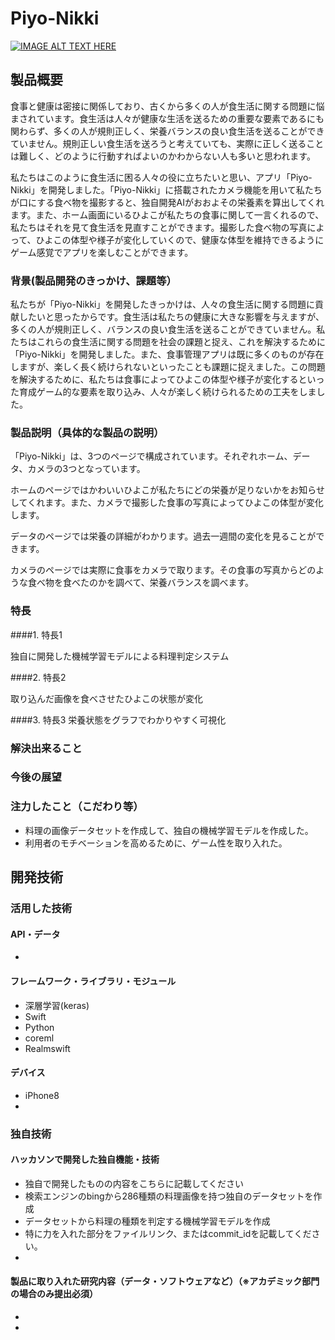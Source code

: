 # Piyo-Nikki
[![IMAGE ALT TEXT HERE](https://jphacks.com/wp-content/uploads/2021/07/JPHACKS2021_ogp.jpg)](https://www.youtube.com/watch?v=LUPQFB4QyVo)

## 製品概要
食事と健康は密接に関係しており、古くから多くの人が食生活に関する問題に悩まされています。食生活は人々が健康な生活を送るための重要な要素であるにも関わらず、多くの人が規則正しく、栄養バランスの良い食生活を送ることができていません。規則正しい食生活を送ろうと考えていても、実際に正しく送ることは難しく、どのように行動すればよいのかわからない人も多いと思われます。

私たちはこのように食生活に困る人々の役に立ちたいと思い、アプリ「Piyo-Nikki」を開発しました。「Piyo-Nikki」に搭載されたカメラ機能を用いて私たちが口にする食べ物を撮影すると、独自開発AIがおおよその栄養素を算出してくれます。また、ホーム画面にいるひよこが私たちの食事に関して一言くれるので、私たちはそれを見て食生活を見直すことができます。撮影した食べ物の写真によって、ひよこの体型や様子が変化していくので、健康な体型を維持できるようにゲーム感覚でアプリを楽しむことができます。

### 背景(製品開発のきっかけ、課題等）
私たちが「Piyo-Nikki」を開発したきっかけは、人々の食生活に関する問題に貢献したいと思ったからです。食生活は私たちの健康に大きな影響を与えますが、多くの人が規則正しく、バランスの良い食生活を送ることができていません。私たちはこれらの食生活に関する問題を社会の課題と捉え、これを解決するために「Piyo-Nikki」を開発しました。また、食事管理アプリは既に多くのものが存在しますが、楽しく長く続けられないといったことも課題に捉えました。この問題を解決するために、私たちは食事によってひよこの体型や様子が変化するといった育成ゲーム的な要素を取り込み、人々が楽しく続けられるための工夫をしました。

### 製品説明（具体的な製品の説明）
「Piyo-Nikki」は、3つのページで構成されています。それぞれホーム、データ、カメラの3つとなっています。

ホームのページではかわいいひよこが私たちにどの栄養が足りないかをお知らせしてくれます。また、カメラで撮影した食事の写真によってひよこの体型が変化します。

データのページでは栄養の詳細がわかります。過去一週間の変化を見ることができます。

カメラのページでは実際に食事をカメラで取ります。その食事の写真からどのような食べ物を食べたのかを調べて、栄養バランスを調べます。

### 特長
####1. 特長1

独自に開発した機械学習モデルによる料理判定システム


####2. 特長2

取り込んだ画像を食べさせたひよこの状態が変化



####3. 特長3
栄養状態をグラフでわかりやすく可視化


### 解決出来ること

### 今後の展望
### 注力したこと（こだわり等）
* 料理の画像データセットを作成して、独自の機械学習モデルを作成した。
* 利用者のモチベーションを高めるために、ゲーム性を取り入れた。

## 開発技術
### 活用した技術
#### API・データ
* 


#### フレームワーク・ライブラリ・モジュール
* 深層学習(keras)
* Swift
* Python
* coreml
* Realmswift

#### デバイス
* iPhone8
* 

### 独自技術
#### ハッカソンで開発した独自機能・技術
* 独自で開発したものの内容をこちらに記載してください
* 検索エンジンのbingから286種類の料理画像を持つ独自のデータセットを作成
* データセットから料理の種類を判定する機械学習モデルを作成
* 特に力を入れた部分をファイルリンク、またはcommit_idを記載してください。
* 

#### 製品に取り入れた研究内容（データ・ソフトウェアなど）（※アカデミック部門の場合のみ提出必須）
* 
* 
